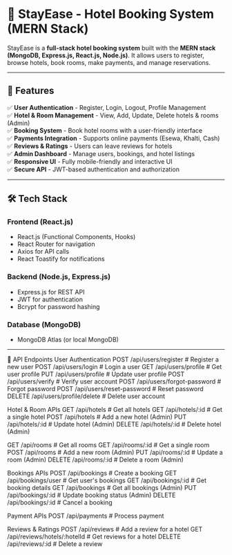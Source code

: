 # 🏨 StayEase - Hotel Booking System (MERN Stack)

StayEase is a **full-stack hotel booking system** built with the **MERN stack (MongoDB, Express.js, React.js, Node.js)**. It allows users to register, browse hotels, book rooms, make payments, and manage reservations.

---

## 🚀 Features

✅ **User Authentication** - Register, Login, Logout, Profile Management  
✅ **Hotel & Room Management** - View, Add, Update, Delete hotels & rooms (Admin)  
✅ **Booking System** - Book hotel rooms with a user-friendly interface  
✅ **Payments Integration** - Supports online payments (Esewa, Khalti, Cash)  
✅ **Reviews & Ratings** - Users can leave reviews for hotels  
✅ **Admin Dashboard** - Manage users, bookings, and hotel listings  
✅ **Responsive UI** - Fully mobile-friendly and interactive UI  
✅ **Secure API** - JWT-based authentication and authorization  

---

## 🛠️ Tech Stack

### **Frontend (React.js)**
- React.js (Functional Components, Hooks)
- React Router for navigation
- Axios for API calls
- React Toastify for notifications

### **Backend (Node.js, Express.js)**
- Express.js for REST API
- JWT for authentication
- Bcrypt for password hashing

### **Database (MongoDB)**
- MongoDB Atlas (or local MongoDB)

---
📌 API Endpoints
User Authentication
POST    /api/users/register       # Register a new user
POST    /api/users/login          # Login a user
GET     /api/users/profile        # Get user profile
PUT     /api/users/profile        # Update user profile
POST    /api/users/verify         # Verify user account
POST    /api/users/forgot-password # Forgot password
POST    /api/users/reset-password  # Reset password
DELETE  /api/users/profile/delete # Delete user account

Hotel & Room APIs
GET     /api/hotels               # Get all hotels
GET     /api/hotels/:id           # Get a single hotel
POST    /api/hotels               # Add a new hotel (Admin)
PUT     /api/hotels/:id           # Update hotel (Admin)
DELETE  /api/hotels/:id           # Delete hotel (Admin)

GET     /api/rooms                # Get all rooms
GET     /api/rooms/:id            # Get a single room
POST    /api/rooms                # Add a new room (Admin)
PUT     /api/rooms/:id            # Update a room (Admin)
DELETE  /api/rooms/:id            # Delete a room (Admin)

Bookings APIs
POST    /api/bookings             # Create a booking
GET     /api/bookings/user        # Get user's bookings
GET     /api/bookings/:id         # Get booking details
GET     /api/bookings             # Get all bookings (Admin)
PUT     /api/bookings/:id         # Update booking status (Admin)
DELETE  /api/bookings/:id         # Cancel a booking

Payment APIs
POST    /api/payments             # Process payment

Reviews & Ratings
POST    /api/reviews              # Add a review for a hotel
GET     /api/reviews/hotels/:hotelId  # Get reviews for a hotel
DELETE  /api/reviews/:id          # Delete a review



